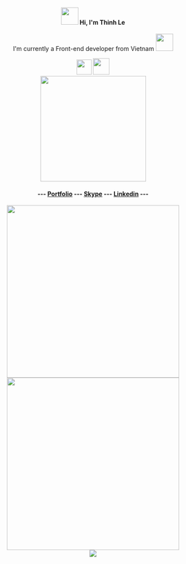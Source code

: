 
<div align="center">
   <h4>
      <img src="https://emojis.slackmojis.com/emojis/images/1583190527/7949/catlun.gif?1583190527" width="40px">
      Hi, I'm Thinh Le
   </h4>
   <p>I'm currently a Front-end developer from Vietnam <img width="40" src="https://emojis.slackmojis.com/emojis/images/1629643703/48981/meow_vn.png?1629643703"/></p>
   <img width = 35 src="https://upload.wikimedia.org/wikipedia/commons/f/f1/Vue.png"/>
   <img width = 38 src="https://user-images.githubusercontent.com/7110136/29002857-9e802f08-7ab4-11e7-9c31-604b5d0d0c19.png"/><br>
   <img width = 245 src="https://www.vendure.io/docs/storefront/building-a-storefront/vue-storefront-logo.png"/>
   <h4>
--- <a href='https://heyday1515.github.io/Portfolio/' target='_blank'>Portfolio</a> --- <a href='https://join.skype.com/invite/V0Xz7wIrwhgU' target='_blank'>Skype</a> --- <a href='https://www.linkedin.com/in/thinh-le-profile/' target='_blank'>Linkedin</a> ---
   </h4>
   <div align="center">
      <img src = "https://github-readme-stats.vercel.app/api?username=heydayle&show_icons=true&theme=bear" width = 400>
      <img src = "https://github-readme-streak-stats.herokuapp.com?user=heydayle&theme=dark&hide_border=true" width = 400>
   </div>
   <div align="center">
      <img src="https://visitor-badge.glitch.me/badge?page_id=heydayle.heydayle" />
   </div>
</div>
